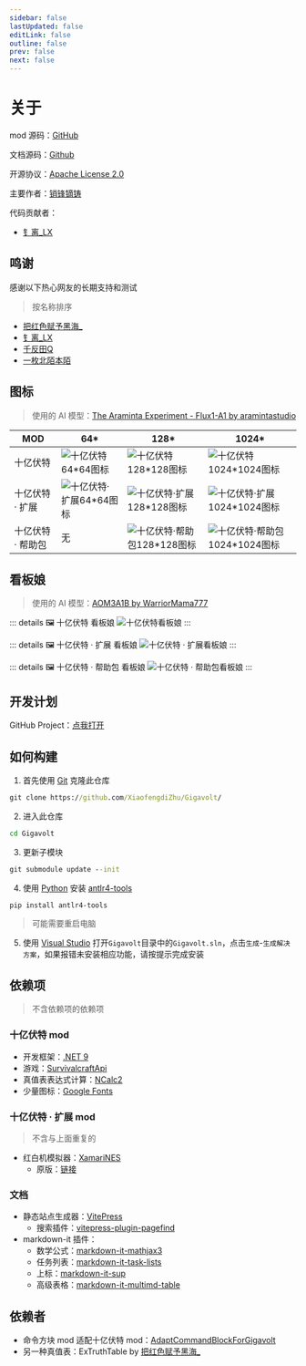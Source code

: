 ```yaml
---
sidebar: false
lastUpdated: false
editLink: false
outline: false
prev: false
next: false
---
```


# 关于

mod 源码：[GitHub](https://github.com/XiaofengdiZhu/Gigavolt/)

文档源码：[Github](https://github.com/XiaofengdiZhu/GigavoltDoc/)

开源协议：[Apache License 2.0](https://github.com/XiaofengdiZhu/Gigavolt/blob/main/LICENSE.txt)

主要作者：[销锋镝铸](https://github.com/XiaofengdiZhu)

代码贡献者：

* [钅离_LX](https://github.com/CS-LX)

<!--@include: ./parts/feedback.md-->

## 鸣谢

感谢以下热心网友的长期支持和测试
> 按名称排序

* [把红色赋予黑海_](https://gitee.com/THPRC)
* [钅离_LX](https://github.com/CS-LX)
* [千反田Q](https://tieba.baidu.com/home/main/?id=tb.1.8655ef45.iDFQv1eGqmen_1Lqsi_BUg)
* [一枚北陌本陌](https://space.bilibili.com/1766875450)

## 图标

> 使用的 AI 模型：[The Araminta Experiment - Flux1-A1 by aramintastudio](https://civitai.com/models/463163?modelVersionId=742904)

<table :class="$style.table_align_center">
    <thead>
        <tr>
            <th>MOD</th>
            <th>64*</th>
            <th>128*</th>
            <th>1024*</th>
        </tr>
    </thead>
    <tbody>
        <tr>
            <td>十亿伏特</td>
            <td><img src="../public/logo_light_64.webp" alt="十亿伏特64*64图标" /></td>
            <td><img src="../public/logo_light_128.webp" alt="十亿伏特128*128图标" /></td>
            <td><img src="../public/logo_light_1024.webp" alt="十亿伏特1024*1024图标" /></td>
        </tr>
        <tr>
            <td>十亿伏特 · 扩展</td>
            <td><img src="../public/logo_dark_64.webp" alt="十亿伏特·扩展64*64图标" /></td>
            <td><img src="../public/logo_dark_128.webp" alt="十亿伏特·扩展128*128图标" /></td>
            <td><img src="../public/logo_dark_1024.webp" alt="十亿伏特·扩展1024*1024图标" /></td>
        </tr>
        <tr>
            <td>十亿伏特 · 帮助包</td>
            <td>无</td>
            <td><img src="../public/logo_helper_128.webp" alt="十亿伏特·帮助包128*128图标" /></td>
            <td><img src="../public/logo_helper_1024.webp" alt="十亿伏特·帮助包1024*1024图标" /></td>
        </tr>
    </tbody>
</table>

## 看板娘

> 使用的 AI 模型：[AOM3A1B by WarriorMama777](https://huggingface.co/WarriorMama777/OrangeMixs#aom3a1b)

::: details 🖼️ 十亿伏特 看板娘
![十亿伏特看板娘](../public/images/poster-girl/GigavoltPosterGirl.webp)
:::

::: details 🖼️ 十亿伏特 · 扩展 看板娘
![十亿伏特 · 扩展看板娘](../public/images/poster-girl/GigavoltExpandPosterGirl.webp)
:::

::: details 🖼️ 十亿伏特 · 帮助包 看板娘
![十亿伏特 · 帮助包看板娘](../public/images/poster-girl/GigavoltHelperPosterGirl.webp)
:::

## 开发计划

GitHub Project：[点我打开](https://github.com/users/XiaofengdiZhu/projects/1/views/1)

## 如何构建

1. 首先使用 [Git](https://git-scm.com/downloads) 克隆此仓库

```bat
git clone https://github.com/XiaofengdiZhu/Gigavolt/
```

2. 进入此仓库

```bat
cd Gigavolt
```

3. 更新子模块

```bat
git submodule update --init
```

4. 使用 [Python](https://www.python.org/downloads/) 安装 [antlr4-tools](https://github.com/antlr/antlr4-tools)

```
pip install antlr4-tools
```

> 可能需要重启电脑

5. 使用 [Visual Studio](https://visualstudio.microsoft.com/) 打开`Gigavolt`目录中的`Gigavolt.sln`，点击`生成`-`生成解决方案`，如果报错未安装相应功能，请按提示完成安装

## 依赖项

> 不含依赖项的依赖项

### 十亿伏特 mod

* 开发框架：[.NET 9](https://dotnet.microsoft.com/)
* 游戏：[SurvivalcraftApi](https://gitee.com/SC-SPM/SurvivalcraftApi)
* 真值表表达式计算：[NCalc2](https://github.com/XiaofengdiZhu/NCalc2)
* 少量图标：[Google Fonts](https://fonts.google.com/icons)

### 十亿伏特 · 扩展 mod

> 不含与上面重复的

* 红白机模拟器：[XamariNES](https://github.com/XiaofengdiZhu/Gigavolt/tree/main/Gigavolt.Expand/reference/XamariNES)
    * 原版：[链接](https://github.com/enusbaum/XamariNES)

### 文档

* 静态站点生成器：[VitePress](https://vitepress.dev/)
    * 搜索插件：[vitepress-plugin-pagefind](https://github.com/ATQQ/sugar-blog/tree/master/packages/vitepress-plugin-pagefind)
* markdown-it 插件：
    * 数学公式：[markdown-it-mathjax3](https://github.com/nzt/markdown-it-mathjax3#readme)
    * 任务列表：[markdown-it-task-lists](https://github.com/revin/markdown-it-task-lists#readme)
    * 上标：[markdown-it-sup](https://github.com/markdown-it/markdown-it-sup#readme)
    * 高级表格：[markdown-it-multimd-table](https://github.com/jppellet/markdown-it-multimd-table-ext#readme)

## 依赖者

* 命令方块 mod 适配十亿伏特 mod：[AdaptCommandBlockForGigavolt](https://github.com/XiaofengdiZhu/AdaptCommandBlockForGigavolt)
* 另一种真值表：ExTruthTable by [把红色赋予黑海_](https://gitee.com/THPRC)

<style module>
.table_align_center {
    & tr th {
        text-align: center;
    }
    & td {
        text-align: center;
        & img {
            margin: auto;
        }
    }
}
</style>